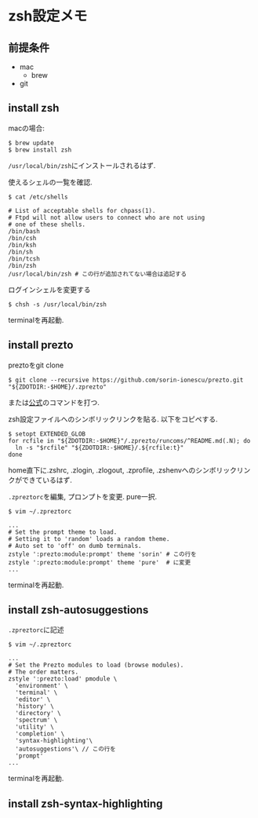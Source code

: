 # zsh設定メモ

## 前提条件
- mac
    - brew
- git

## install zsh

macの場合:

```
$ brew update
$ brew install zsh
```

`/usr/local/bin/zsh`にインストールされるはず.  

使えるシェルの一覧を確認.

```
$ cat /etc/shells

# List of acceptable shells for chpass(1).
# Ftpd will not allow users to connect who are not using
# one of these shells.
/bin/bash
/bin/csh
/bin/ksh
/bin/sh
/bin/tcsh
/bin/zsh
/usr/local/bin/zsh # この行が追加されてない場合は追記する
```

ログインシェルを変更する

```
$ chsh -s /usr/local/bin/zsh
```

terminalを再起動.

## install prezto

preztoをgit clone

```
$ git clone --recursive https://github.com/sorin-ionescu/prezto.git "${ZDOTDIR:-$HOME}/.zprezto"
```

または[公式](https://github.com/sorin-ionescu/prezto)のコマンドを打つ.

zsh設定ファイルへのシンボリックリンクを貼る. 以下をコピペする.

```
$ setopt EXTENDED_GLOB
for rcfile in "${ZDOTDIR:-$HOME}"/.zprezto/runcoms/^README.md(.N); do
  ln -s "$rcfile" "${ZDOTDIR:-$HOME}/.${rcfile:t}"
done
```

home直下に.zshrc, .zlogin, .zlogout, .zprofile, .zshenvへのシンボリックリンクができているはず.

`.zpreztorc`を編集, プロンプトを変更. pure一択.

```
$ vim ~/.zpreztorc

...
# Set the prompt theme to load.
# Setting it to 'random' loads a random theme.
# Auto set to 'off' on dumb terminals.
zstyle ':prezto:module:prompt' theme 'sorin' # この行を
zstyle ':prezto:module:prompt' theme 'pure'  # に変更
...
```

terminalを再起動.

## install zsh-autosuggestions

`.zpreztorc`に記述
```
$ vim ~/.zpreztorc

...
# Set the Prezto modules to load (browse modules).
# The order matters.
zstyle ':prezto:load' pmodule \
  'environment' \
  'terminal' \
  'editor' \
  'history' \
  'directory' \
  'spectrum' \
  'utility' \
  'completion' \
  'syntax-highlighting'\
  'autosuggestions'\ // この行を
  'prompt'
...
```

terminalを再起動.

## install zsh-syntax-highlighting
